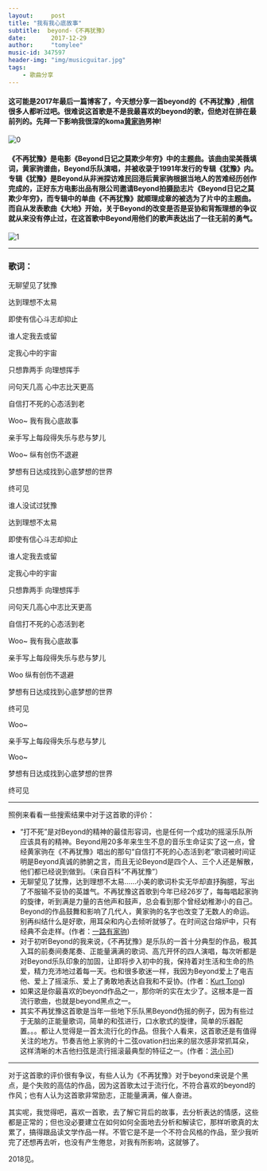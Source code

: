 ```yaml
---
layout:     post
title: "我有我心底故事"
subtitle:  beyond-《不再犹豫》
date:       2017-12-29
author:     "tomylee"
music-id: 347597
header-img: "img/musicguitar.jpg"
tags:
    - 歌曲分享
---
```

#### 这可能是2017年最后一篇博客了，今天想分享一首beyond的《不再犹豫》,相信很多人都听过吧。很难说这首歌是不是我最喜欢的beyond的歌，但绝对在排在最前列的。先拜一下影响我很深的koma[黄家驹](http://www.bing.com/knows/search?q=%E9%BB%84%E5%AE%B6%E9%A9%B9&mkt=zh-cn&FORM=BKACAI)男神!
![0](http://i0.hdslb.com/video/44/44711784f607a2c7e9b78a812bcec360.jpg)

#### 《不再犹豫》是电影《Beyond日记之莫欺少年穷》中的主题曲。该曲由梁美薇填词，黄家驹谱曲，Beyond乐队演唱，并被收录于1991年发行的专辑《犹豫》内。专辑《犹豫》是Beyond从非洲探访难民回港后黄家驹根据当地人的苦难经历创作完成的，正好东方电影出品有限公司邀请Beyond拍摄励志片《Beyond日记之莫欺少年穷》，而专辑中的单曲《不再犹豫》就顺理成章的被选为了片中的主题曲。而自从发表歌曲《大地》开始，关于Beyond的改变是否是妥协和背叛理想的争议就从来没有停止过，在这首歌中Beyond用他们的歌声表达出了一往无前的勇气。

![1](http://img1.cache.netease.com/catchpic/9/97/979BBE9E1D80CD1C2211FC622D5CD07B.jpg)

---

### 歌词：
无聊望见了犹豫

达到理想不太易

即使有信心斗志却抑止

谁人定我去或留

定我心中的宇宙

只想靠两手 向理想挥手

问句天几高 心中志比天更高

自信打不死的心态活到老

Woo~ 我有我心底故事

亲手写上每段得失乐与悲与梦儿

Woo~ 纵有创伤不退避

梦想有日达成找到心底梦想的世界

终可见

谁人没试过犹豫

达到理想不太易

即使有信心斗志却抑止

谁人定我去或留

定我心中的宇宙

只想靠两手 向理想挥手

问句天几高心中志比天更高

自信打不死的心态活到老

Woo~ 我有我心底故事

亲手写上每段得失乐与悲与梦儿

Woo 纵有创伤不退避

梦想有日达成找到心底梦想的世界

终可见

Woo~

亲手写上每段得失乐与悲与梦儿

Woo~

梦想有日达成找到心底梦想的世界

终可见

---
照例来看看一些搜索结果中对于这首歌的评价：
- “打不死”是对Beyond的精神的最佳形容词，也是任何一个成功的摇滚乐队所应该具有的精神。Beyond用20多年来生生不息的音乐生命证实了这一点，曾经黄家驹在《不再犹豫》唱出的那句“自信打不死的心态活到老”歌词被时间证明是Beyond真诚的肺腑之言，而且无论Beyond是四个人、三个人还是解散，他们都已经说到做到。（来自百科“不再犹豫”）
- 无聊望见了犹豫，达到理想不太易……小美的歌词朴实无华却直抒胸臆，写出了不服输不妥协的英雄气。不再犹豫这首歌到今年已经26岁了，每每唱起家驹的旋律，听到满是力量的吉他声和鼓声，总会看到那个曾经幼稚渺小的自己。Beyond的作品鼓舞和影响了几代人，黄家驹的名字也改变了无数人的命运。别再纠结什么是好歌，用耳朵和内心去倾听就够了。在时间这台熔炉中，只有经典不会走样。(作者：[一路有家驹](https://www.zhihu.com/question/57219908/answer/193243348))
- 对于初听Beyond的我来说，《不再犹豫》是乐队的一首十分典型的作品，极其入耳的前奏间奏尾奏、正能量满满的歌词、高亢开怀的四人演唱，每次听都是对Beyond乐队印象的加固，让即将步入初中的我，保持着对生活和生命的热爱，精力充沛地过着每一天。也和很多歌迷一样，我因为Beyond爱上了电吉他、爱上了摇滚乐、爱上了勇敢地表达自我和不妥协。(作者：[Kurt Tong](https://www.zhihu.com/question/57219908/answer/209402117))
- 如果这是你最喜欢的beyond作品之一，那你听的实在太少了。这根本是一首流行歌曲，也就是beyond黑点之一。
- 其实不再犹豫这首歌是当年一些地下乐队黑Beyond伪摇的例子，因为有些过于无脑的正能量歌词，简单的和弦进行，口水歌式的旋律，简单的乐器配置。。。都让人觉得是一首太流行化的作品。但我个人看来，这首歌还是有值得关注的地方。节奏吉他上家驹的十二弦ovation扫出来的层次感非常抓耳朵，这样清晰的木吉他扫弦是流行摇滚最典型的特征之一。(作者：[洪小可](https://www.zhihu.com/question/57219908/answer/194283622))

---
对于这首歌的评价很有争议，有些人认为《不再犹豫》对于beyond来说是个黑点，是个失败的高估的作品，因为这首歌太过于流行化，不符合喜欢的beyond的作风；也有人认为这首歌非常励志，正能量满满，催人奋进。

其实呢，我觉得吧，喜欢一首歌，去了解它背后的故事，去分析表达的情感，这些都是正常的；但也没必要建立在如何如何全面地去分析和解读它，那样听歌真的太累了，搞得跟品读文学作品一样。不管它是不是一个不符合风格的作品，至少我听完了还想再去听，也没有产生倦怠，对我有所影响，这就够了。

2018见。
